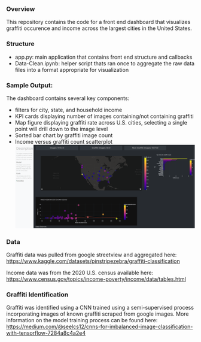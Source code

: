 ### Overview

This repository contains the code for a front end dashboard that visualizes graffiti occurence and income across the largest cities in the United States.

### Structure

- app.py: main application that contains front end structure and callbacks
- Data-Clean.ipynb: helper script thats ran once to aggregate the raw data files into a format appropriate for visualization

### Sample Output:

The dashboard contains several key components:

- filters for city, state, and household income
- KPI cards displaying number of images containing/not containing graffiti
- Map figure displaying graffiti rate across U.S. cities, selecting a single point will drill down to the image level
- Sorted bar chart by graffiti image count
- Income versus graffiti count scatterplot
  ![alt text](image.png)

### Data

Graffiti data was pulled from google streetview and aggregated here: https://www.kaggle.com/datasets/pinstripezebra/graffiti-classification

Income data was from the 2020 U.S. census available here: https://www.census.gov/topics/income-poverty/income/data/tables.html

### Graffiti Identification

Graffiti was identified using a CNN trained using a semi-supervised process incorporating images of known graffiti scraped from google images. More information on the model training process can be found here: https://medium.com/@seelcs12/cnns-for-imbalanced-image-classification-with-tensorflow-7284a8c4a2e4
